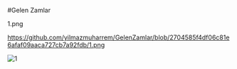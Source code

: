 #Gelen Zamlar




1.png

https://github.com/yilmazmuharrem/GelenZamlar/blob/2704585f4df06c81e6afaf09aaca727cb7a92fdb/1.png

![1](https://user-images.githubusercontent.com/77534239/222095784-0a543d77-ab14-459b-ac11-8ad53942efac.png)

